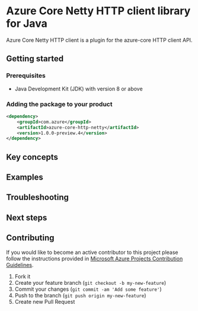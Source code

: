 # Azure Core Netty HTTP client library for Java

Azure Core Netty HTTP client is a plugin for the azure-core HTTP client API. 

## Getting started

### Prerequisites

- Java Development Kit (JDK) with version 8 or above

### Adding the package to your product

```xml
<dependency>
    <groupId>com.azure</groupId>
    <artifactId>azure-core-http-netty</artifactId>
    <version>1.0.0-preview.4</version>
</dependency>
```

## Key concepts

## Examples

## Troubleshooting

## Next steps

## Contributing

If you would like to become an active contributor to this project please follow the instructions provided in [Microsoft
Azure Projects Contribution Guidelines](http://azure.github.io/guidelines.html).

1. Fork it
1. Create your feature branch (`git checkout -b my-new-feature`)
1. Commit your changes (`git commit -am 'Add some feature'`)
1. Push to the branch (`git push origin my-new-feature`)
1. Create new Pull Request
